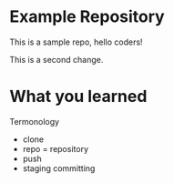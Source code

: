 # Example Repository
This is a sample repo, hello coders!

This is a second change.

# What you learned
Termonology
 - clone
 - repo = repository
 - push
 - staging committing

